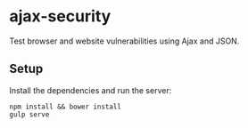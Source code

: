 # ajax-security

Test browser and website vulnerabilities using Ajax and JSON.

## Setup

Install the dependencies and run the server:

    npm install && bower install
    gulp serve
